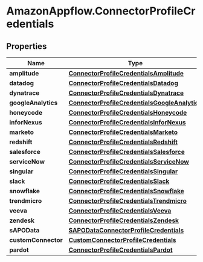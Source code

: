 # AmazonAppflow.ConnectorProfileCredentials

## Properties

Name | Type | Description | Notes
------------ | ------------- | ------------- | -------------
**amplitude** | [**ConnectorProfileCredentialsAmplitude**](ConnectorProfileCredentialsAmplitude.md) |  | [optional] 
**datadog** | [**ConnectorProfileCredentialsDatadog**](ConnectorProfileCredentialsDatadog.md) |  | [optional] 
**dynatrace** | [**ConnectorProfileCredentialsDynatrace**](ConnectorProfileCredentialsDynatrace.md) |  | [optional] 
**googleAnalytics** | [**ConnectorProfileCredentialsGoogleAnalytics**](ConnectorProfileCredentialsGoogleAnalytics.md) |  | [optional] 
**honeycode** | [**ConnectorProfileCredentialsHoneycode**](ConnectorProfileCredentialsHoneycode.md) |  | [optional] 
**inforNexus** | [**ConnectorProfileCredentialsInforNexus**](ConnectorProfileCredentialsInforNexus.md) |  | [optional] 
**marketo** | [**ConnectorProfileCredentialsMarketo**](ConnectorProfileCredentialsMarketo.md) |  | [optional] 
**redshift** | [**ConnectorProfileCredentialsRedshift**](ConnectorProfileCredentialsRedshift.md) |  | [optional] 
**salesforce** | [**ConnectorProfileCredentialsSalesforce**](ConnectorProfileCredentialsSalesforce.md) |  | [optional] 
**serviceNow** | [**ConnectorProfileCredentialsServiceNow**](ConnectorProfileCredentialsServiceNow.md) |  | [optional] 
**singular** | [**ConnectorProfileCredentialsSingular**](ConnectorProfileCredentialsSingular.md) |  | [optional] 
**slack** | [**ConnectorProfileCredentialsSlack**](ConnectorProfileCredentialsSlack.md) |  | [optional] 
**snowflake** | [**ConnectorProfileCredentialsSnowflake**](ConnectorProfileCredentialsSnowflake.md) |  | [optional] 
**trendmicro** | [**ConnectorProfileCredentialsTrendmicro**](ConnectorProfileCredentialsTrendmicro.md) |  | [optional] 
**veeva** | [**ConnectorProfileCredentialsVeeva**](ConnectorProfileCredentialsVeeva.md) |  | [optional] 
**zendesk** | [**ConnectorProfileCredentialsZendesk**](ConnectorProfileCredentialsZendesk.md) |  | [optional] 
**sAPOData** | [**SAPODataConnectorProfileCredentials**](SAPODataConnectorProfileCredentials.md) |  | [optional] 
**customConnector** | [**CustomConnectorProfileCredentials**](CustomConnectorProfileCredentials.md) |  | [optional] 
**pardot** | [**ConnectorProfileCredentialsPardot**](ConnectorProfileCredentialsPardot.md) |  | [optional] 


